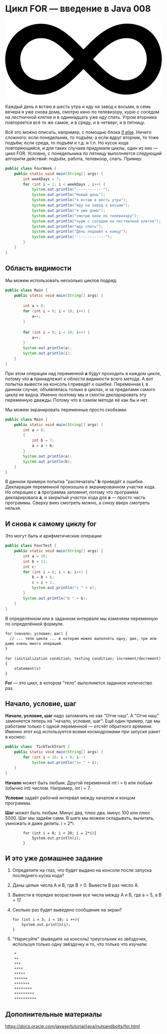 # Цикл FOR — введение в Java 008

![пятля](/resources/img/08/011-java-for-loop.png)

Каждый день я встаю в шесть утра и иду на завод к восьми, в семь вечера я уже снова дома, смотрю кино по телевизору, курю с соседом на лестничной клетке и в одиннадцать уже иду спать. Утром вторника повторяется всё то же самое, и в среду, и в четверг, и в пятницу.

Всё это можно описать, например, с помощью блока [if else](007-Java-if-else.md). Ничего сложного: если понедельник, то подъём; а если вдруг вторник, то тоже подъём; если среда, то подъём и т.д. и т.п. Но кусок кода повторяющийся, и для таких случаев придумали циклы, один из них — цикл FOR. Условно, с понедельника по пятницу выполняется следующий алгоритм действий: подъём, работа, телевизор, спать. Пример:

```Java
public class FourWeek {
    public static void main(String[] args) {
        int weekDays = 7;
        for (int i = 1; i < weekDays ; i++) {
            System.out.println("------------");
            System.out.println("Новый день");
            System.out.println("я встаю в шесть утра");
            System.out.println("иду на завод к восьми");
            System.out.println("я уже дома");
            System.out.println("смотрю кино по телевизору");
            System.out.println("курю с соседом на лестничной клетке");
            System.out.println("иду спать");
            System.out.println("День подошёл к концу");
            System.out.println("-------------");
        }
    }
}
```

## Область видимости

Мы можем использовать несколько циклов подряд:

```Java
public class Main {
	public static void main(String[] args) {

		int a = 0;
		for (int i = 0; i < 10; i++) {
			a++;
		}

		for (int i = 0; i < 20; i++) {
			a++;
		}
		System.out.println(a);
		System.out.println(i);
	}
}
```

При этом операции над переменной **a** будут проходить в каждом цикле, потому что **a** принадлежит к *области видимости* всего метода. А  вот попытка вывести на консоль **i** приведёт к ошибке. Переменная **i**, в данном случае, объявлялась только в  циклах, и за пределами самого цикла не видна. Именно поэтому мы и смогли декларировать эту переменную дважды. Потому что в самом методе её как бы и нет.

Мы можем экранировать переменные просто скобками:

```Java
public class Main {
	public static void main(String[] args) {
		int a = 0;
		{
			int b = 7;
			a = a + b;
		}
		System.out.println(a);
		System.out.println(b);
	}
}
```

В данном примере попытка "распечатать" **b** приведёт к ошибке. Декларация переменной произошла в экранированном участке кода. Но операции с **a** программа запомнит, потому что программа декларировала **a**, и закрытый участок кода для **а** — просто часть программы. Сверху вниз смотреть можно, а снизу вверх смотреть нельзя.

## И снова к самому циклу for

Это могут быть и арифметические операции:

```Java
public class FourTest {
    public static void main(String[] args) {
        int a = 20;
        int b = 11;
        int c;
        for (int i = 0; i < a; i++) {
            b = b + i;
            c = i + 1;
            System.out.println("c " + c);
        }
        System.out.println("b " + b);
    }
}
```

В определённом или в заданном интервале мы изменяем переменную по определённой формуле.

```code
for (начало; условие; шаг) {
  // ... тело цикла ... в котором можно выполнять одну, две, три или даже очень много операций.
}

for (initialization condition; testing condition; increment/decrement){
    statement(s)
}
```

**For** — это цикл, в котором "тело" выполняется заданное количество раз.

## Начало, условие, шаг

**Начало, условие, шаг** надо запомнить не как "Отче наш". А "Отче наш" заменяется теперь на "начало, условие, шаг". Ещё один пример, где мы работаем только с одной переменной — отсчёт обратного времени. Именно этот код используется всеми космодромами при запуске ракет в космос:

```Java
public class  TickTackStart {
    public static void main(String[] args) {
        for (int i = 10; i > 0; i--)
            System.out.println("i= " + i);
    }
}
```

**Начало** может быть любым. Другой переменной int i = b или любым (обычно int) числом. Например, int i = 7.

**Условие** задаёт рабочий интервал между началом и концом программы.

**Шаг** может быть любым. Минус два, плюс два, минус 100 или плюс 5000. Шаг мы задаём сами. В шаге мы можем складывать, вычитать, умножать и даже делить: i = 2*i.

```code
        for (int i = 0; i < 20; i = 2*i){
            System.out.println(i);
        }
```

## И это уже домашнее задание

1. Определите на глаз, что будет выдано на консоли после запуска последнего куска кода?
2. Даны целые числа A и B, где B > 0. Вывести B раз число A.
3. Вывести в порядке возрастания все числа между А и B, где а = 5, а B = 17.
4. Сколько раз будет выведено сообщение на экран?

    ```
   for (int i = 3; i < 10; i ++){
        System.out.println(i);
    }
5. "Нарисуйте" (выведите на консоль) треугольник из звёздочек, используя только одну звёздочку и то, что только что изучили:

```code
    *
    **
    ***
    ****
    *****
    ******
    *******
    ********
    *********
    **********
```

## Дополнительные материалы

https://docs.oracle.com/javase/tutorial/java/nutsandbolts/for.html
